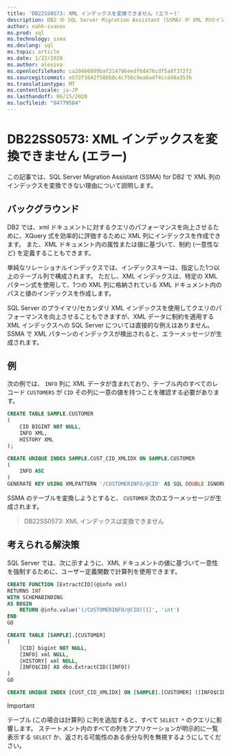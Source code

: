 ```yaml
---
title: 'DB22SS0573: XML インデックスを変換できません (エラー)'
description: DB2 の SQL Server Migration Assistant (SSMA) が XML 列のインデックスを変換できない理由について説明します。
author: nahk-ivanov
ms.prod: sql
ms.technology: ssma
ms.devlang: sql
ms.topic: article
ms.date: 1/22/2020
ms.author: alexiva
ms.openlocfilehash: ca20486089baf214786eedf6d476cdf5a8f372f2
ms.sourcegitcommit: e572f1642f588b8c4c75bc9ea6adf4ccd48a353b
ms.translationtype: MT
ms.contentlocale: ja-JP
ms.lasthandoff: 06/15/2020
ms.locfileid: "84779584"
---
```

# <a name="db22ss0573-xml-index-cannot-be-converted-error"></a>DB22SS0573: XML インデックスを変換できません (エラー)

この記事では、SQL Server Migration Assistant (SSMA) for DB2 で XML 列のインデックスを変換できない理由について説明します。

## <a name="background"></a>バックグラウンド

DB2 では、xml ドキュメントに対するクエリのパフォーマンスを向上させるために、XQuery 式を効率的に評価するために XML 列にインデックスを作成できます。 また、XML ドキュメント内の属性または値に基づいて、制約 (一意性など) を定義することもできます。

単純なリレーショナルインデックスでは、インデックスキーは、指定した1つ以上のテーブル列で構成されます。 ただし、XML インデックスは、特定の XML パターン式を使用して、1つの XML 列に格納されている XML ドキュメント内のパスと値のインデックスを作成します。

SQL Server のプライマリ/セカンダリ XML インデックスを使用してクエリのパフォーマンスを向上させることもできますが、XML データに制約を適用する XML インデックスへの SQL Server については直接的な例えはありません。 SSMA で XML パターンのインデックスが検出されると、エラーメッセージが生成されます。

## <a name="example"></a>例

次の例では、 `INFO` 列に XML データが含まれており、テーブル内のすべてのレコード `CUSTOMERS` が `CID` その列に一意の値を持つことを確認する必要があります。

```sql
CREATE TABLE SAMPLE.CUSTOMER
(
    CID BIGINT NOT NULL,
    INFO XML,
    HISTORY XML
);

CREATE UNIQUE INDEX SAMPLE.CUST_CID_XMLIDX ON SAMPLE.CUSTOMER
(
    INFO ASC
)
GENERATE KEY USING XMLPATTERN '/CUSTOMERINFO/@CID' AS SQL DOUBLE IGNORE INVALID VALUES;
```

SSMA のテーブルを変換しようとすると、 `CUSTOMER` 次のエラーメッセージが生成されます。

> DB22SS0573: XML インデックスは変換できません

## <a name="possible-remedies"></a>考えられる解決策

SQL Server では、次に示すように、XML ドキュメントの値に基づいて一意性を強制するために、ユーザー定義関数で計算列を使用できます。

```sql
CREATE FUNCTION [ExtractCID](@info xml)
RETURNS INT
WITH SCHEMABINDING
AS BEGIN
    RETURN @info.value('(/CUSTOMERINFO/@CID)[1]', 'int')  
END
GO

CREATE TABLE [SAMPLE].[CUSTOMER]
(
    [CID] bigint NOT NULL,
    [INFO] xml NULL,
    [HISTORY] xml NULL,
    [INFO$CID] AS dbo.ExtractCID([INFO])
)
GO

CREATE UNIQUE INDEX [CUST_CID_XMLIDX] ON [SAMPLE].[CUSTOMER] ([INFO$CID])
```

> [!IMPORTANT]
> テーブル (この場合は計算列) に列を追加すると、すべて `SELECT *` のクエリに影響します。 ステートメント内のすべての列をアプリケーションが明示的に一覧表示する `SELECT` か、返される可能性のある余分な列を無視するようにしてください。
